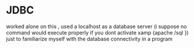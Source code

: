 # JDBC
worked alone on this , used a localhost as a database server (i suppose no command would execute properly if you dont activate xamp {apache /sql })
just to familiarize myself with the database connectivity in a program 
